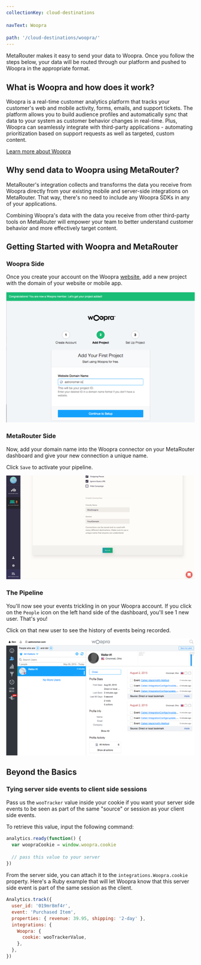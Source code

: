 ```yaml
---
collectionKey: cloud-destinations

navText: Woopra

path: '/cloud-destinations/woopra/'
---
```


MetaRouter makes it easy to send your data to Woopra. Once you follow the steps below, your data will be routed through our platform and pushed to Woopra in the appropriate format.

## What is Woopra and how does it work?

Woopra is a real-time customer analytics platform that tracks your customer's web and mobile activity, forms, emails, and support tickets. The platform allows you to build audience profiles and automatically sync that data to your system as customer behavior changes in real-time. Plus, Woopra can seamlessly integrate with third-party applications - automating prioritization based on support requests as well as targeted, custom content.

[Learn more about Woopra](https://www.woopra.com/)

## Why send data to Woopra using MetaRouter?

MetaRouter's integration collects and transforms the data you receive from Woopra directly from your existing mobile and server-side integrations on MetaRouter. That way, there's no need to include any Woopra SDKs in any of your applications.

Combining Woopra's data with the data you receive from other third-party tools on MetaRouter will empower your team to better understand customer behavior and more effectively target content.

## Getting Started with Woopra and MetaRouter

### Woopra Side

Once you create your account on the Woopra [website](https://www.woopra.com/), add a new project with the domain of your website or mobile app.

![woopra1](../../../images/woopra1.png)

### MetaRouter Side

Now, add your domain name into the Woopra connector on your MetaRouter dashboard and give your new connection a unique name.

Click `Save` to activate your pipeline.

![woopra2](../../../images/woopra2v2.png)

### The Pipeline

You'll now see your events trickling in on your Woopra account. If you click on the `People` icon on the left hand side of the dashboard, you'll see 1 new user. That's you!

Click on that new user to see the history of events being recorded.

![woopra3](../../../images/woopra3.png)

## Beyond the Basics

### Tying server side events to client side sessions

Pass us the `wooTracker` value inside your cookie if you want your server side events to be seen as part of the same "source" or session as your client side events.

To retrieve this value, input the following command:

```javascript
analytics.ready(function() {
  var woopraCookie = window.woopra.cookie

  // pass this value to your server
})
```

From the server side, you can attach it to the `integrations.Woopra.cookie` property. Here's a Ruby example that will let Woopra know that this server side event is part of the same session as the client.

```javascript
Analytics.track({
  user_id: '019mr8mf4r',
  event: 'Purchased Item',
  properties: { revenue: 39.95, shipping: '2-day' },
  integrations: {
    Woopra: {
      cookie: wooTrackerValue,
    },
  },
})
```
